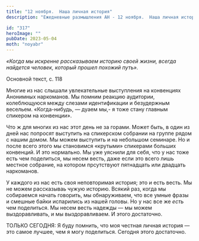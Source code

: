 ```yaml
---
title: "12 ноября.  Наша личная история"
description: "Ежедневные размышления АН - 12 ноября.  Наша личная история"

id: "317"
heroImage: ""
pubDate: 2023-05-04
moth: "noyabr"
---
```


_«Когда мы искренне рассказываем историю своей жизни, всегда найдется человек,
который прошел похожий путь»._

Основной текст, с. 118

Многие из нас слышали увлекательные выступления на конвенциях Анонимных
наркоманов. Мы помним реакцию аудитории, колеблющуюся между слезами
идентификации и безудержным весельем. «Когда-нибудь, — дуаем мы,- я тоже стану
главным спикером на конвенции».

Что ж для многих из нас этот день не за горами. Может быть, в один из дней нас
попросят выступить на спикерском собрании на группе рядом с нашим домом. Мы
можем выступить и на небольшом семинаре. Но и после всего этого мы становимся
«крутыми» спикерами больших конвенций. И это нормально. Мы уже уяснили для
себя, что у нас тоже есть чем поделиться, мы несем весть, даже если это всего
лишь местное собрание, на котором прсутствуют пятнадцать или двадцать
наркоманов.

У каждого из нас есть своя неповторимая история; это и есть весть. Мы не можем
рассказываь чужую историю. Всякий раз, когда мы собираемся начать говорить, мы
обнаруживаем, что все умные фразы и смешные байки испарились из нашей головы.
Но у нас все же _есть_ чем поделиться. Мы несем весть надежды — мы можем
выздоравливать, и мы выздоравливаем. И этого достаточно.

ТОЛЬКО СЕГОДНЯ: Я буду помнить, что моя честная личная история — это самое
лучшее, чем я могу поделиться. Сегодня этого достаточно.

